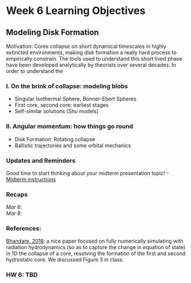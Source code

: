 # Week 6 Learning Objectives
## Modeling Disk Formation
Motivation: Cores collapse on short dynamical timescales in highly extincted environments, making disk formation a really hard process to empirically constrain.
The tools used to understand this short lived phase have been developed analytically by theorists over several decades. In order to understand the 

### I. On the brink of collapse: modeling blobs
  + Singular Isothermal Sphere, Bonner-Ebert Spheres
  + First core, second core: earliest stages
  + Self-similar solutions (Shu models)
### II. Angular momentum: how things go round
  + Disk Formation: Rotating collapse
  + Ballistic trajectories and some orbital mechanics
    
### Updates and Reminders
Good time to start thinking about your midterm presentation topic! - [Midterm instructions](https://github.com/akuznetsova/spf-2024/issues/12)

### Recaps
*Mar 6*:   
*Mar 8*:  

### References:
[Bhandare, 2018](https://ui.adsabs.harvard.edu/abs/2018A&A...618A..95B/abstract): a nice paper focused on fully numerically simulating with radiation hydrodynamics (so as to capture the change in equation of state) in 1D the collapse of a core, resolving the formation of the first and second hydrostatic core. We discussed Figure 3 in class. 
### HW 6: TBD

